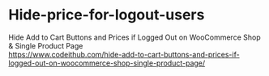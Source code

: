 # Hide-price-for-logout-users
Hide Add to Cart Buttons and Prices if Logged Out on WooCommerce Shop &amp; Single Product Page<br>
https://www.codeithub.com/hide-add-to-cart-buttons-and-prices-if-logged-out-on-woocommerce-shop-single-product-page/
